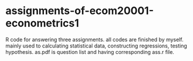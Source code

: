 # assignments-of-ecom20001-econometrics1
R code for answering three assignments.
all codes are finished by myself.
mainly used to calculating statistical data, constructing regressions, testing hypothesis.
as.pdf is question list and having corresponding ass.r file.
